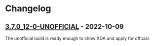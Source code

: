 # Changelog

## [3.7.0_12-0-UNOFFICIAL] - 2022-10-09

The unofficial build is ready enough to show XDA and apply for official.

[3.7.0_12-0-UNOFFICIAL]: https://github.com/oneplus-karen-roms/android_device_oneplus_karen-twrp/releases/tag/3.7.0_12-0-UNOFFICIAL
